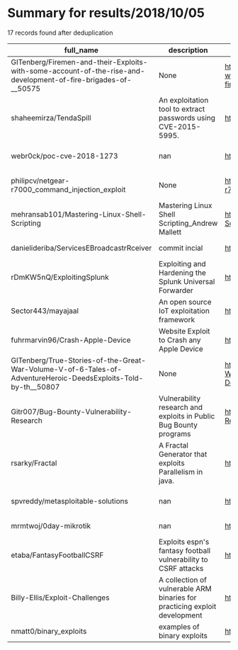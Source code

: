 
# Summary for results/2018/10/05
    
17 records found after deduplication

| full_name | description | html_url | matched_list | matched_count | pushed_at | size | stargazers_count | language | forks_count | vul_ids |
|----------------------------------------------------------------------------------------------------------------|----------------------------------------------------------------------------|-----------------------------------------------------------------------------------------------------------------------------------|----------------------------------|-----------------|---------------------------|--------|--------------------|------------|---------------|-------------------|
| GITenberg/Firemen-and-their-Exploits-with-some-account-of-the-rise-and-development-of-fire-brigades-of-__50575 | None | https://github.com/GITenberg/Firemen-and-their-Exploits-with-some-account-of-the-rise-and-development-of-fire-brigades-of-__50575 | ['exploit'] | 1 | 2018-10-05 02:15:39+00:00 | 1962 | 0 | HTML | 0 | [] |
| shaheemirza/TendaSpill | An exploitation tool to extract passwords using CVE-2015-5995. | https://github.com/shaheemirza/TendaSpill | ['exploit'] | 1 | 2018-10-05 17:16:04+00:00 | 5 | 10 | Shell | 4 | ['CVE-2015-5995'] |
| webr0ck/poc-cve-2018-1273 | nan | https://github.com/webr0ck/poc-cve-2018-1273 | ['cve poc', 'cve-2'] | 2 | 2018-10-05 14:42:59+00:00 | 1456 | 1 | Java | 3 | ['CVE-2018-1273'] |
| philipcv/netgear-r7000_command_injection_exploit | None | https://github.com/philipcv/netgear-r7000_command_injection_exploit | ['command injection', 'exploit'] | 2 | 2018-10-05 08:38:43+00:00 | 16 | 0 | Python | 0 | [] |
| mehransab101/Mastering-Linux-Shell-Scripting | Mastering Linux Shell Scripting_Andrew Mallett | https://github.com/mehransab101/Mastering-Linux-Shell-Scripting | ['shellcode'] | 1 | 2018-10-05 08:04:28+00:00 | 3356 | 10 | nan | 12 | [] |
| danielideriba/ServicesEBroadcastrRceiver | commit incial | https://github.com/danielideriba/ServicesEBroadcastrRceiver | ['rce'] | 1 | 2018-10-05 01:57:07+00:00 | 194 | 0 | Kotlin | 0 | [] |
| rDmKW5nQ/ExploitingSplunk | Exploiting and Hardening the Splunk Universal Forwarder | https://github.com/rDmKW5nQ/ExploitingSplunk | ['exploit'] | 1 | 2018-10-05 00:30:06+00:00 | 3056 | 0 | | 0 | [] |
| Sector443/mayajaal | An open source IoT exploitation framework | https://github.com/Sector443/mayajaal | ['exploit'] | 1 | 2018-10-05 06:45:09+00:00 | 15 | 1 | | 1 | [] |
| fuhrmarvin96/Crash-Apple-Device | Website Exploit to Crash any Apple Device | https://github.com/fuhrmarvin96/Crash-Apple-Device | ['exploit'] | 1 | 2018-10-05 22:13:11+00:00 | 71 | 0 | HTML | 0 | [] |
| GITenberg/True-Stories-of-the-Great-War-Volume-V-of-6-Tales-of-AdventureHeroic-DeedsExploits-Told-by-th__50807 | None | https://github.com/GITenberg/True-Stories-of-the-Great-War-Volume-V-of-6-Tales-of-AdventureHeroic-DeedsExploits-Told-by-th__50807 | ['exploit'] | 1 | 2018-10-05 03:35:25+00:00 | 1124 | 0 | HTML | 0 | [] |
| Gitr007/Bug-Bounty-Vulnerability-Research | Vulnerability research and exploits in Public Bug Bounty programs | https://github.com/Gitr007/Bug-Bounty-Vulnerability-Research | ['exploit'] | 1 | 2018-10-05 10:41:04+00:00 | 13 | 7 | Ruby | 0 | [] |
| rsarky/Fractal | A Fractal Generator that exploits Parallelism in java. | https://github.com/rsarky/Fractal | ['exploit'] | 1 | 2018-10-05 23:12:38+00:00 | 6 | 1 | Java | 0 | [] |
| spvreddy/metasploitable-solutions | nan | https://github.com/spvreddy/metasploitable-solutions | ['metasploit module OR payload'] | 1 | 2018-10-05 05:14:13+00:00 | 2662 | 1 | nan | 2 | [] |
| mrmtwoj/0day-mikrotik | nan | https://github.com/mrmtwoj/0day-mikrotik | ['0day'] | 1 | 2018-10-05 10:16:33+00:00 | 7 | 102 | Python | 70 | [] |
| etaba/FantasyFootballCSRF | Exploits espn's fantasy football vulnerability to CSRF attacks | https://github.com/etaba/FantasyFootballCSRF | ['exploit'] | 1 | 2018-10-05 05:39:37+00:00 | 466 | 0 | HTML | 0 | [] |
| Billy-Ellis/Exploit-Challenges | A collection of vulnerable ARM binaries for practicing exploit development | https://github.com/Billy-Ellis/Exploit-Challenges | ['exploit'] | 1 | 2018-10-05 08:43:05+00:00 | 24413 | 772 | C | 162 | [] |
| nmatt0/binary_exploits | examples of binary exploits | https://github.com/nmatt0/binary_exploits | ['exploit'] | 1 | 2018-10-05 17:27:45+00:00 | 3732 | 0 | C | 0 | [] |

